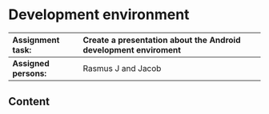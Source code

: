 # Development environment #

| **Assignment task:** | Create a presentation about the Android development enviroment |
|:---------------------|:---------------------------------------------------------------|
| **Assigned persons:** | Rasmus J and Jacob |


## Content ##
<a href='Hidden comment: 
Add the knowledge you have gained
'></a>
